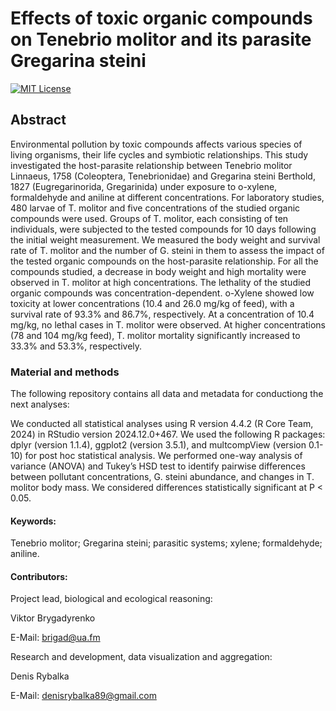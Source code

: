 # Effects of toxic organic compounds on Tenebrio molitor and its parasite Gregarina steini

[![MIT License](https://img.shields.io/badge/license-MIT-blue.svg)](https://github.com/continuous-foundation/fair-principles/blob/main/LICENSE)


## Abstract

Environmental pollution by toxic compounds affects various species of living organisms, their life cycles and symbiotic relationships. This study investigated the host-parasite relationship between Tenebrio molitor Linnaeus, 1758 (Coleoptera, Tenebrionidae) and Gregarina steini Berthold, 1827 (Eugregarinorida, Gregarinida) under exposure to o-xylene, formaldehyde and aniline at different concentrations. For laboratory studies, 480 larvae of T. molitor and five concentrations of the studied organic compounds were used. Groups of T. molitor, each consisting of ten individuals, were subjected to the tested compounds for 10 days following the initial weight measurement. We measured the body weight and survival rate of T. molitor and the number of G. steini in them to assess the impact of the tested organic compounds on the host-parasite relationship. For all the compounds studied, a decrease in body weight and high mortality were observed in T. molitor at high concentrations. The lethality of the studied organic compounds was concentration-dependent. o-Xylene showed low toxicity at lower concentrations (10.4 and 26.0 mg/kg of feed), with a survival rate of 93.3% and 86.7%, respectively. At a concentration of 10.4 mg/kg, no lethal cases in T. molitor were observed. At higher concentrations (78 and 104 mg/kg feed), T. molitor mortality significantly increased to 33.3% and 53.3%, respectively.


### Material and methods

The following repository contains all data and metadata for conductiong the next analyses:

We conducted all statistical analyses using R version 4.4.2 (R Core Team, 2024) in
RStudio version 2024.12.0+467. We used the following R packages: dplyr (version
1.1.4), ggplot2 (version 3.5.1), and multcompView (version 0.1-10) for post hoc statistical
analysis. We performed one-way analysis of variance (ANOVA) and Tukey’s HSD test to
identify pairwise differences between pollutant concentrations, G. steini abundance, and
changes in T. molitor body mass. We considered differences statistically significant at P
&lt; 0.05.

#### Keywords:

Tenebrio molitor; Gregarina steini; parasitic systems; xylene; formaldehyde; aniline.

#### Contributors:

Project lead, biological and ecological reasoning:

Viktor Brygadyrenko

E-Mail: brigad@ua.fm

Research and development, data visualization and aggregation:

Denis Rybalka

E-Mail: denisrybalka89@gmail.com
